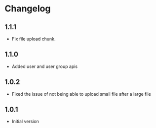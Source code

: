 # Changelog

## 1.1.1
- Fix file upload chunk.

## 1.1.0
- Added user and user group apis

## 1.0.2
- Fixed the issue of not being able to upload small file after a large file

## 1.0.1
- Initial version
